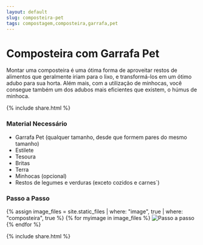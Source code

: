 ```yaml
---
layout: default
slug: composteira-pet
tags: compostagem,composteira,garrafa,pet
---
```

# Composteira com Garrafa Pet

Montar uma composteira é uma ótima forma de aproveitar restos de alimentos que geralmente iriam para o lixo, e transformá-los em 
um ótimo adubo para sua horta. Além mais, com a utilização de minhocas, você consegue também um dos adubos mais eficientes que 
existem, o húmus de minhoca.

{% include share.html %}

### Material Necessário
- Garrafa Pet (qualquer tamanho, desde que formem pares do mesmo tamanho)
- Estilete
- Tesoura
- Britas
- Terra
- Minhocas (opcional)
- Restos de legumes e verduras (exceto cozidos e carnes`)
	
### Passo a Passo

{% assign image_files = site.static_files | where: "image", true | where: "composteira", true %}
{% for myimage in image_files %}
<img src="{{ myimage.path }}" alt="Passo a passo" class="img-responsive thumbnail">
{% endfor %}

{% include share.html %}